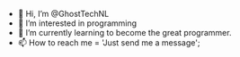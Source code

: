 - 👋 Hi, I’m @GhostTechNL
- 👀 I’m interested in programming
- 🌱 I’m currently learning to become the great programmer.
- 📫 How to reach me = 'Just send me a message';

<!---
GhostTechNL/GhostTechNL is a ✨ special ✨ repository because its `README.md` (this file) appears on your GitHub profile.
You can click the Preview link to take a look at your changes.
--->
